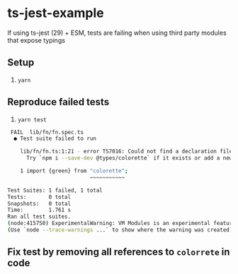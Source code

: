# ts-jest-example

If using ts-jest (29) + ESM, tests are failing when using third party modules that expose typings 

## Setup
1. `yarn`

## Reproduce failed tests
1. `yarn test`

```bash
 FAIL  lib/fn/fn.spec.ts
  ● Test suite failed to run

    lib/fn/fn.ts:1:21 - error TS7016: Could not find a declaration file for module 'colorette'. '/home/regev/WebstormProjects/ts-jest-example/node_modules/colorette/index.cjs' implicitly has an 'any' type.
      Try `npm i --save-dev @types/colorette` if it exists or add a new declaration (.d.ts) file containing `declare module 'colorette';`

    1 import {green} from "colorette";
                          ~~~~~~~~~~~

Test Suites: 1 failed, 1 total
Tests:       0 total
Snapshots:   0 total
Time:        1.761 s
Ran all test suites.
(node:415750) ExperimentalWarning: VM Modules is an experimental feature. This feature could change at any time
(Use `node --trace-warnings ...` to show where the warning was created)
```

## Fix test by removing all references to `colorrete` in code
